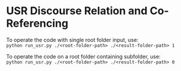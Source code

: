# USR Discourse Relation and Co-Referencing

To operate the code with single root folder input,
use: \
`python run_usr.py ./<root-folder-path> ./<result-folder-path> 1`

To operate the code on a root folder containing subfolder, use: \
`python run_usr.py ./<root-folder-path> ./<result-folder-path> 0`
